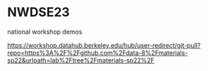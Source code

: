 # NWDSE23
national workshop demos


https://workshop.datahub.berkeley.edu/hub/user-redirect/git-pull?repo=https%3A%2F%2Fgithub.com%2Fdata-8%2Fmaterials-sp22&urlpath=lab%2Ftree%2Fmaterials-sp22%2F
